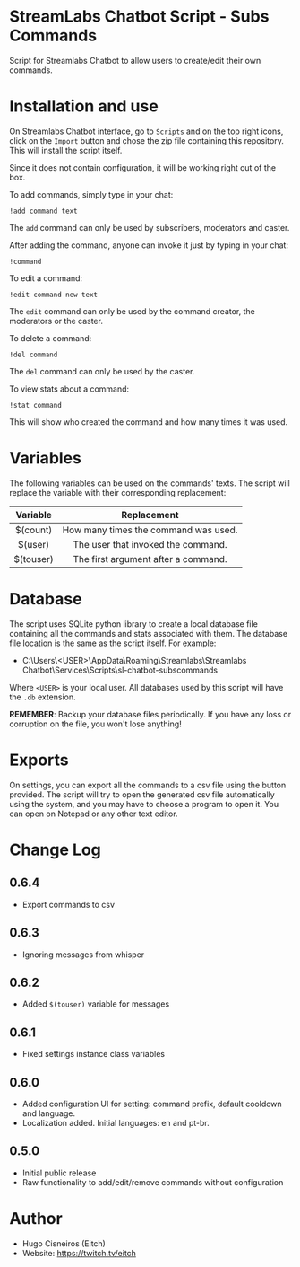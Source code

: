 # StreamLabs Chatbot Script - Subs Commands

Script for Streamlabs Chatbot to allow users to create/edit their own commands.

# Installation and use

On Streamlabs Chatbot interface, go to `Scripts` and on the top right icons,
click on the `Import` button and chose the zip file containing this
repository. This will install the script itself.

Since it does not contain configuration, it will be working right out of
the box.

To add commands, simply type in your chat:

```
!add command text
```

The `add` command can only be used by subscribers, moderators and caster.

After adding the command, anyone can invoke it just by typing in your chat:

```
!command
```

To edit a command:

```
!edit command new text
```

The `edit` command can only be used by the command creator, the moderators or
the caster.

To delete a command:

```
!del command
```

The `del` command can only be used by the caster.

To view stats about a command:

```
!stat command
```

This will show who created the command and how many times it was used.

# Variables

The following variables can be used on the commands' texts. The script will 
replace the variable with their corresponding replacement:

| Variable  |              Replacement             |
|:---------:|:------------------------------------:|
| $(count)  | How many times the command was used. |
| $(user)   | The user that invoked the command.   |
| $(touser) | The first argument after a command.  |

# Database

The script uses SQLite python library to create a local database file containing
all the commands and stats associated with them. The database file location
is the same as the script itself. For example:

* C:\Users\\\<USER>\\AppData\Roaming\Streamlabs\Streamlabs Chatbot\Services\Scripts\sl-chatbot-subscommands

Where `<USER>` is your local user. All databases used by this script will have
the `.db` extension.

**REMEMBER**: Backup your database files periodically. If you have any loss or
corruption on the file, you won't lose anything!

# Exports

On settings, you can export all the commands to a csv file using the button 
provided. The script will try to open the generated csv file automatically 
using the system, and you may have to choose a program to open it. You can
open on Notepad or any other text editor.

# Change Log

## 0.6.4

* Export commands to csv

## 0.6.3

* Ignoring messages from whisper

## 0.6.2

* Added `$(touser)` variable for messages

## 0.6.1

* Fixed settings instance class variables 

## 0.6.0

* Added configuration UI for setting: command prefix, default cooldown and language.
* Localization added. Initial languages: en and pt-br.

## 0.5.0

* Initial public release
* Raw functionality to add/edit/remove commands without configuration

# Author

* Hugo Cisneiros (Eitch)
* Website: https://twitch.tv/eitch